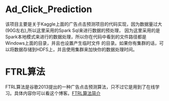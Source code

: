 # Ad_Click_Prediction
该项目主要是关于Kaggle上面的广告点击预测项目的代码实现，因为数据量过大(90G左右),所以这里采用的Spark Sql来进行数据的预处理，
因为这里采用的是Spark本地模式来进行的数据处理，所以你在代码中看到的文件路径都是Windows上面的目录，并且也设置产生临时文件
的目录。如果你有集群的话，可以将数据存储到HDFS上，并且使用集群来加快你的数据处理时间。
# FTRL算法
FTRL算法是谷歌2013提出的一种广告点击预测算法，只不过它是用到了在线学习。具体内容你可以看这个博客。[FTRL算法简介](http://www.cnblogs.com/EE-NovRain/p/3810737.html)
